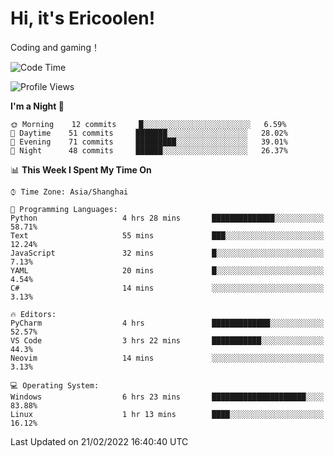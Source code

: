 # Hi, it's Ericoolen!
Coding and gaming！

<!--START_SECTION:waka-->
![Code Time](http://img.shields.io/badge/Code%20Time-183%20hrs%2044%20mins-blue)

![Profile Views](http://img.shields.io/badge/Profile%20Views-4-blue)

**I'm a Night 🦉** 

```text
🌞 Morning    12 commits     █░░░░░░░░░░░░░░░░░░░░░░░░   6.59% 
🌆 Daytime    51 commits     ███████░░░░░░░░░░░░░░░░░░   28.02% 
🌃 Evening    71 commits     █████████░░░░░░░░░░░░░░░░   39.01% 
🌙 Night      48 commits     ██████░░░░░░░░░░░░░░░░░░░   26.37%

```


📊 **This Week I Spent My Time On** 

```text
⌚︎ Time Zone: Asia/Shanghai

💬 Programming Languages: 
Python                   4 hrs 28 mins       ██████████████░░░░░░░░░░░   58.71% 
Text                     55 mins             ███░░░░░░░░░░░░░░░░░░░░░░   12.24% 
JavaScript               32 mins             █░░░░░░░░░░░░░░░░░░░░░░░░   7.13% 
YAML                     20 mins             █░░░░░░░░░░░░░░░░░░░░░░░░   4.54% 
C#                       14 mins             ░░░░░░░░░░░░░░░░░░░░░░░░░   3.13%

🔥 Editors: 
PyCharm                  4 hrs               █████████████░░░░░░░░░░░░   52.57% 
VS Code                  3 hrs 22 mins       ███████████░░░░░░░░░░░░░░   44.3% 
Neovim                   14 mins             ░░░░░░░░░░░░░░░░░░░░░░░░░   3.13%

💻 Operating System: 
Windows                  6 hrs 23 mins       █████████████████████░░░░   83.88% 
Linux                    1 hr 13 mins        ████░░░░░░░░░░░░░░░░░░░░░   16.12%

```


 Last Updated on 21/02/2022 16:40:40 UTC
<!--END_SECTION:waka-->

